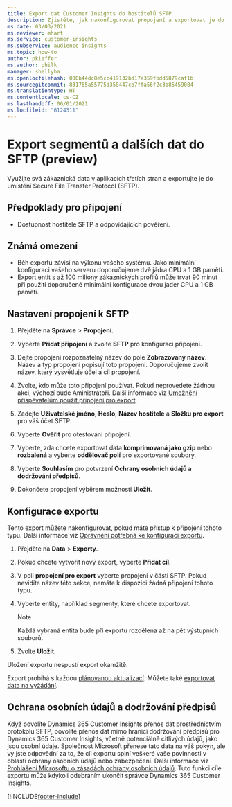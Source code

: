 ```yaml
---
title: Export dat Customer Insights do hostitelů SFTP
description: Zjistěte, jak nakonfigurovat propojení a exportovat je do umístění SFTP.
ms.date: 03/03/2021
ms.reviewer: mhart
ms.service: customer-insights
ms.subservice: audience-insights
ms.topic: how-to
author: pkieffer
ms.author: philk
manager: shellyha
ms.openlocfilehash: 000b44dc8e5cc419132bd17e359fbdd5879caf1b
ms.sourcegitcommit: 831765a55775d358447cb7ffa56f2c3b85459084
ms.translationtype: HT
ms.contentlocale: cs-CZ
ms.lasthandoff: 06/01/2021
ms.locfileid: "6124311"
---
```

# <a name="export-segments-and-other-data-to-sftp-preview"></a>Export segmentů a dalších dat do SFTP (preview)

Využijte svá zákaznická data v aplikacích třetích stran a exportujte je do umístění Secure File Transfer Protocol (SFTP).

## <a name="prerequisites-for-connection"></a>Předpoklady pro připojení

- Dostupnost hostitele SFTP a odpovídajících pověření.

## <a name="known-limitations"></a>Známá omezení

- Běh exportu závisí na výkonu vašeho systému. Jako minimální konfiguraci vašeho serveru doporučujeme dvě jádra CPU a 1 GB paměti. 
- Export entit s až 100 miliony zákaznických profilů může trvat 90 minut při použití doporučené minimální konfigurace dvou jader CPU a 1 GB paměti. 

## <a name="set-up-connection-to-sftp"></a>Nastavení propojení k SFTP

1. Přejděte na **Správce** > **Propojení**.

1. Vyberte **Přidat připojení** a zvolte **SFTP** pro konfiguraci připojení.

1. Dejte propojení rozpoznatelný název do pole **Zobrazovaný název**. Název a typ propojení popisují toto propojení. Doporučujeme zvolit název, který vysvětluje účel a cíl propojení.

1. Zvolte, kdo může toto připojení používat. Pokud neprovedete žádnou akci, výchozí bude Aministrátoři. Další informace viz [Umožnění přispěvatelům použít připojení pro export](connections.md#allow-contributors-to-use-a-connection-for-exports).

1. Zadejte **Uživatelské jméno**, **Heslo**, **Název hostitele** a **Složku pro export** pro váš účet SFTP.

1. Vyberte **Ověřit** pro otestování připojení.

1. Vyberte, zda chcete exportovat data **komprimovaná jako gzip** nebo **rozbalená** a vyberte **oddělovač polí** pro exportované soubory.

1. Vyberte **Souhlasím** pro potvrzení **Ochrany osobních údajů a dodržování předpisů**.

1. Dokončete propojení výběrem možnosti **Uložit**.

## <a name="configure-an-export"></a>Konfigurace exportu

Tento export můžete nakonfigurovat, pokud máte přístup k připojení tohoto typu. Další informace viz [Oprávnění potřebná ke konfiguraci exportu](export-destinations.md#set-up-a-new-export).

1. Přejděte na **Data** > **Exporty**.

1. Pokud chcete vytvořit nový export, vyberte **Přidat cíl**.

1. V poli **propojení pro export** vyberte propojení v části SFTP. Pokud nevidíte název této sekce, nemáte k dispozici žádná připojení tohoto typu.

1. Vyberte entity, například segmenty, které chcete exportovat.

   > [!NOTE]
   > Každá vybraná entita bude při exportu rozdělena až na pět výstupních souborů. 

1. Zvolte **Uložit**.

Uložení exportu nespustí export okamžitě.

Export probíhá s každou [plánovanou aktualizací](system.md#schedule-tab). Můžete také [exportovat data na vyžádání](export-destinations.md#run-exports-on-demand). 

## <a name="data-privacy-and-compliance"></a>Ochrana osobních údajů a dodržování předpisů

Když povolíte Dynamics 365 Customer Insights přenos dat prostřednictvím protokolu SFTP, povolíte přenos dat mimo hranici dodržování předpisů pro Dynamics 365 Customer Insights, včetně potenciálně citlivých údajů, jako jsou osobní údaje. Společnost Microsoft přenese tato data na váš pokyn, ale vy jste odpovědní za to, že cíl exportu splní veškeré vaše povinnosti v oblasti ochrany osobních údajů nebo zabezpečení. Další informace viz [Prohlášení Microsoftu o zásadách ochrany osobních údajů](https://go.microsoft.com/fwlink/?linkid=396732).
Tuto funkci cíle exportu může kdykoli odebráním ukončit správce Dynamics 365 Customer Insights.

[!INCLUDE[footer-include](../includes/footer-banner.md)]
